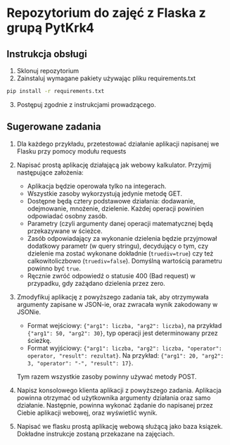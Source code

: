 # Repozytorium do zajęć z Flaska z grupą PytKrk4

## Instrukcja obsługi

1. Sklonuj repozytorium
2. Zainstaluj wymagane pakiety używając pliku requirements.txt

```bash
pip install -r requirements.txt
```

3. Postępuj zgodnie z instrukcjami prowadzącego.

## Sugerowane zadania

1. Dla każdego przykładu, przetestować działanie aplikacji napisanej we Flasku przy pomocy modułu requests
2. Napisać prostą aplikację działającą jak webowy kalkulator. Przyjmij następujące założenia:
   - Aplikacja będzie operowała tylko na integerach.
   - Wszystkie zasoby wykorzystują jedynie metodę GET.
   - Dostępne będą cztery podstawowe działania: dodawanie, odejmowanie, mnożenie, dzielenie.
     Każdej operacji powinien odpowiadać osobny zasób.
   - Parametry (czyli argumenty danej operacji matematycznej będą przekazywane w ścieżce.
   - Zasób odpowiadający za wykonanie dzielenia będzie przyjmował dodatkowy parametr (w query stringu), decydujący o tym, czy dzielenie ma zostać wykonane
     dokładnie (`truediv=true`) czy też calkowitoliczbowo (`truediv=false`). Domyślną wartością parametru powinno być `true`.
   - Ręcznie zwróć odpowiedź o statusie 400 (Bad request) w przypadku, gdy zażądano dzielenia przez zero.
     
3. Zmodyfikuj aplikację z powyższego zadania tak, aby otrzymywała argumenty zapisane w JSON-ie, oraz zwracała wynik zakodowany w JSONie.
     - Format wejściowy: `{"arg1": liczba, "arg2": liczba}`, na przykład `{"arg1": 50, "arg2": 30}`, typ operacji jest determinowany przez ścieżkę.
     - Format wyjściowy: `{"arg1": liczba, "arg2": liczba, "operator": operator, "result": rezultat}`. Na przykład: `{"arg1": 20, "arg2": 3, "operator": "-", "result": 17}`.
    
    Tym razem wszystkie zasoby powinny używać metody POST.
    
4. Napisz konsolowego klienta aplikacji z powyższego zadania. Aplikacja powinna otrzymać od użytkownika argumenty działania oraz samo działanie. Następnie,
   powinna wykonać żądanie do napisanej przez Ciebie aplikacji webowej, oraz wyświetlić wynik.
   
5. Napisać we flasku prostą aplikację webową służącą jako baza ksiązek. Dokładne instrukcje zostaną przekazane na zajęciach.
